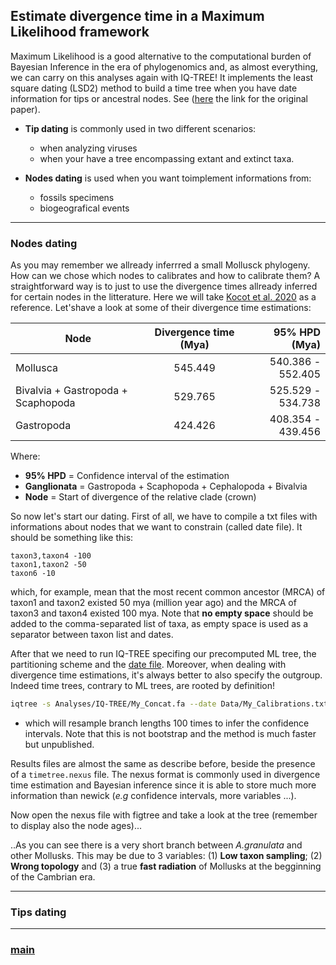 ## Estimate divergence time in a Maximum Likelihood framework

Maximum Likelihood is a good alternative to the computational burden of Bayesian Inference in the era of phylogenomics and, as almost everything, we can carry on this analyses again with IQ-TREE! It implements the least square dating (LSD2) method to build a time tree when you have date information for tips or ancestral nodes. See ([here](https://academic.oup.com/sysbio/article/65/1/82/2461506) the link for the original paper).

- **Tip dating** is commonly used in two different scenarios:
  - when analyzing viruses
  - when your have a tree encompassing extant and extinct taxa.

- **Nodes dating** is used when you want toimplement informations from:
  - fossils specimens
  - biogeografical events

---

### Nodes dating

As you may remember we allready inferrred a small Mollusck phylogeny. How can we chose which nodes to calibrates and how to calibrate them? A straightforward way is to just to use the divergence times allready inferred for certain nodes in the litterature. Here we will take [Kocot et al. 2020](https://www.nature.com/articles/s41598-019-56728-w) as a reference. Let'shave a look at some of their divergence time estimations:

| Node                              | Divergence time (Mya)    | 95% HPD (Mya)     |
| ----------------------------------|:------------------------:| -----------------:|
| Mollusca                          | 545.449                  | 540.386 - 552.405 |
| Bivalvia + Gastropoda + Scaphopoda| 529.765                  | 525.529 - 534.738 |
| Gastropoda                        | 424.426                  | 408.354 - 439.456 |

Where:
  * **95% HPD** = Confidence interval of the estimation
  * **Ganglionata** = Gastropoda + Scaphopoda + Cephalopoda + Bivalvia
  * **Node** = Start of divergence of the relative clade (crown)

So now let's start our dating. First of all, we have to compile a txt files with informations about nodes that we want to constrain (called date file). It should be something like this:

```
taxon3,taxon4 -100
taxon1,taxon2 -50
taxon6 -10
```

which, for example, mean that the most recent common ancestor (MRCA) of taxon1 and taxon2 existed 50 mya (million year ago) and the MRCA of taxon3 and taxon4 existed 100 mya. Note that **no empty space** should be added to the comma-separated list of taxa, as empty space is used as a separator between taxon list and dates.

After that we need to run IQ-TREE specifing our precomputed ML tree, the partitioning scheme and the [date file](https://github.com/for-giobbe/phy/blob/master/2021/Data/Ready_to_Use_My_Calibrations.txt). Moreover, when dealing with divergence time estimations, it's always better to also specify the outgroup. Indeed time trees, contrary to ML trees, are rooted by definition!

```bash
iqtree -s Analyses/IQ-TREE/My_Concat.fa --date Data/My_Calibrations.txt -spp Analyses/IQ-TREE/spp_MergedPartitions.best_scheme.nex --date-tip 0 -o "H_robusta" -te Analyses/IQ-TREE/specie.tree.treefile --prefix Analyses/IQ-TREE/Time_Tree/My_DivergenceTime --date-options "-u 1"
```

- which will resample branch lengths 100 times to infer the confidence intervals. Note that this is not bootstrap and the method is much faster but unpublished. 

Results files are almost the same as describe before, beside the presence of a ```timetree.nexus``` file. The nexus format is commonly used in divergence time estimation and Bayesian inference since it is able to store much more information than newick (*e.g* confidence intervals, more variables ...).

Now open the nexus file with figtree and take a look at the tree (remember to display also the node ages)...

..As you can see there is a very short branch between *A.granulata* and other Mollusks. This may be due to 3 variables: (1) **Low taxon sampling**; (2) **Wrong topology** and (3) a true **fast radiation** of Mollusks at the begginning of the Cambrian era. 

---

### Tips dating



---

### [main](https://github.com/for-giobbe/MP25/tree/main)